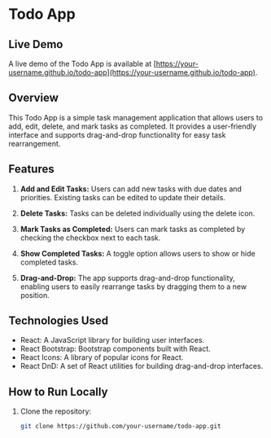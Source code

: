 # Todo App

## Live Demo

A live demo of the Todo App is available at [https://your-username.github.io/todo-app](https://your-username.github.io/todo-app).

## Overview

This Todo App is a simple task management application that allows users to add, edit, delete, and mark tasks as completed. It provides a user-friendly interface and supports drag-and-drop functionality for easy task rearrangement.

## Features

1. **Add and Edit Tasks:** Users can add new tasks with due dates and priorities. Existing tasks can be edited to update their details.

2. **Delete Tasks:** Tasks can be deleted individually using the delete icon.

3. **Mark Tasks as Completed:** Users can mark tasks as completed by checking the checkbox next to each task.

4. **Show Completed Tasks:** A toggle option allows users to show or hide completed tasks.

5. **Drag-and-Drop:** The app supports drag-and-drop functionality, enabling users to easily rearrange tasks by dragging them to a new position.

## Technologies Used

- React: A JavaScript library for building user interfaces.
- React Bootstrap: Bootstrap components built with React.
- React Icons: A library of popular icons for React.
- React DnD: A set of React utilities for building drag-and-drop interfaces.

## How to Run Locally

1. Clone the repository:
   ```bash
   git clone https://github.com/your-username/todo-app.git
